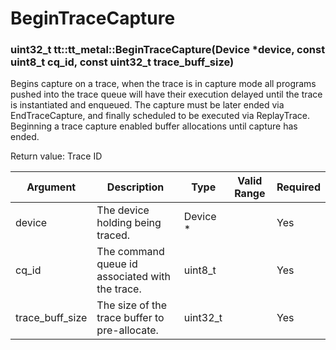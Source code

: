 # BeginTraceCapture

### uint32_t tt::tt_metal::BeginTraceCapture(Device *device, const uint8_t cq_id, const uint32_t trace_buff_size)

Begins capture on a trace, when the trace is in capture mode all programs pushed into the trace queue will have their execution delayed until the trace is instantiated and enqueued. The capture must be later ended via EndTraceCapture, and finally scheduled to be executed via ReplayTrace. Beginning a trace capture enabled buffer allocations until capture has ended.

Return value: Trace ID

| Argument        | Description                                     | Type      | Valid Range      | Required       |
|-----------------|-------------------------------------------------|-----------|------------------|----------------|
| device          | The device holding being traced.                | Device \* |                  | Yes            |
| cq_id           | The command queue id associated with the trace. | uint8_t   |                  | Yes            |
| trace_buff_size | The size of the trace buffer to pre-allocate.   | uint32_t  |                  | Yes            |
